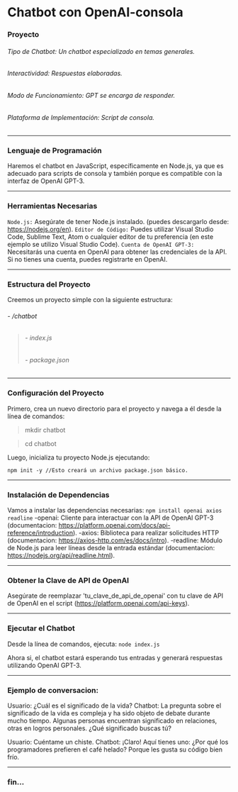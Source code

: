 # Chatbot con OpenAI-consola
### Proyecto
###### Tipo de Chatbot: *Un chatbot especializado en temas generales.*
###### Interactividad: *Respuestas elaboradas.*
###### Modo de Funcionamiento: *GPT se encarga de responder.*
###### Plataforma de Implementación: *Script de consola.*


------------


###   Lenguaje de Programación
Haremos el chatbot en JavaScript, específicamente en Node.js, ya que es adecuado para scripts de consola y también porque es compatible con la interfaz de OpenAI GPT-3.


------------


###   Herramientas Necesarias
`Node.js:` Asegúrate de tener Node.js instalado. (puedes descargarlo desde: https://nodejs.org/en).
`Editor de Código:` Puedes utilizar Visual Studio Code, Sublime Text, Atom o cualquier editor de tu preferencia (en este ejemplo se utilizo Visual Studio Code).
`Cuenta de OpenAI GPT-3:` Necesitarás una cuenta en OpenAI para obtener las credenciales de la API. Si no tienes una cuenta, puedes registrarte en OpenAI.


------------


###   Estructura del Proyecto
Creemos un proyecto simple con la siguiente estructura:
###### - /chatbot
> ######   - index.js
> ######   - package.json


------------


###   Configuración del Proyecto
Primero, crea un nuevo directorio para el proyecto y navega a él desde la línea de comandos:

>   mkdir chatbot

>   cd chatbot

Luego, inicializa tu proyecto Node.js ejecutando:

  `npm init -y //Esto creará un archivo package.json básico.`


------------


###   Instalación de Dependencias
Vamos a instalar las dependencias necesarias:
  `npm install openai axios readline`
     -openai: Cliente para interactuar con la API de OpenAI GPT-3 (documentacion: https://platform.openai.com/docs/api-reference/introduction).
     -axios: Biblioteca para realizar solicitudes HTTP (documentacion: https://axios-http.com/es/docs/intro).
     -readline: Módulo de Node.js para leer líneas desde la entrada estándar (documentacion: https://nodejs.org/api/readline.html).


------------


###   Obtener la Clave de API de OpenAI
Asegúrate de reemplazar 'tu_clave_de_api_de_openai' con tu clave de API de OpenAI en el script (https://platform.openai.com/api-keys).


------------



###   Ejecutar el Chatbot
Desde la línea de comandos, ejecuta:
  `node index.js`

Ahora si, el chatbot estará esperando tus entradas y generará respuestas utilizando OpenAI GPT-3.


------------

###   Ejemplo de conversacion:

Usuario: ¿Cuál es el significado de la vida?
Chatbot: La pregunta sobre el significado de la vida es compleja y ha sido objeto de debate durante mucho tiempo. 
Algunas personas encuentran significado en relaciones, otras en logros personales. ¿Qué significado buscas tú?

Usuario: Cuéntame un chiste.
Chatbot: ¡Claro! Aquí tienes uno: ¿Por qué los programadores prefieren el café helado? Porque les gusta su código bien frío.


------------

### fin...
